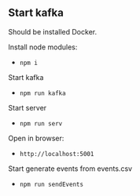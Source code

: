 
## Start kafka
Should be installed Docker.

Install node modules:

- ```npm i```

Start kafka
- ```npm run kafka```

Start server
- ```npm run serv```

Open in browser:

- ```http://localhost:5001```

Start generate events from events.csv
- ```npm run sendEvents```
